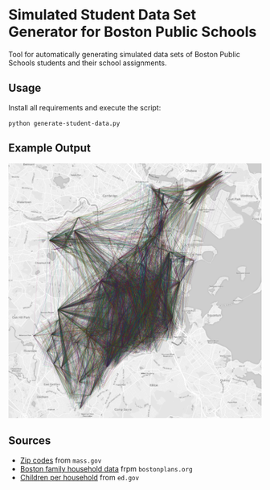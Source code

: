 # Simulated Student Data Set Generator for Boston Public Schools
Tool for automatically generating simulated data sets of Boston Public Schools students and their school assignments.

## Usage

Install all requirements and execute the script:

    python generate-student-data.py

## Example Output

![Visualization of generated data using Leaflet](visualization.png)

## Sources

* [Zip codes](http://www.mass.gov/anf/research-and-tech/it-serv-and-support/application-serv/office-of-geographic-information-massgis/datalayers/zipcodes.html) from `mass.gov`
* [Boston family household data](https://www.bostonplans.org/getattachment/caf0d3fb-951d-4b0a-9181-9b41cdf59cf8) frpm `bostonplans.org`
* [Children per household](https://nces.ed.gov/programs/digest/d15/tables/dt15_102.10.asp?current=yes) from `ed.gov`
